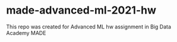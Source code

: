# made-advanced-ml-2021-hw
This repo was created for Advanced ML hw assignment in Big Data Academy MADE
